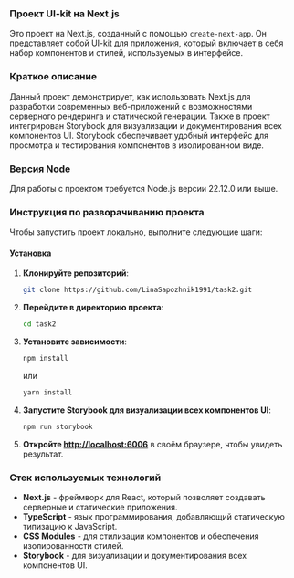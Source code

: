 ### Проект UI-kit на Next.js

Это проект на Next.js, созданный с помощью `create-next-app`. Он представляет собой UI-kit для приложения,
который включает в себя набор компонентов и стилей, используемых в интерфейсе.

### Краткое описание

Данный проект демонстрирует, как использовать Next.js для разработки современных
веб-приложений с возможностями серверного рендеринга и статической генерации.
Также в проект интегрирован Storybook для визуализации и документирования всех компонентов UI.
Storybook обеспечивает удобный интерфейс для просмотра и тестирования компонентов в изолированном виде.

### Версия Node

Для работы с проектом требуется Node.js версии 22.12.0 или выше.

### Инструкция по разворачиванию проекта

Чтобы запустить проект локально, выполните следующие шаги:

#### Установка

1. **Клонируйте репозиторий**:

   ```bash
   git clone https://github.com/LinaSapozhnik1991/task2.git
   ```

2. **Перейдите в директорию проекта**:

   ```bash
   cd task2
   ```

3. **Установите зависимости**:

   ```bash
   npm install
   ```

   или

   ```bash
   yarn install
   ```

4. **Запустите Storybook для визуализации всех компонентов UI**:

   ```bash
   npm run storybook
   ```

5. **Откройте [http://localhost:6006](http://localhost:6006)** в своём браузере, чтобы увидеть результат.

### Стек используемых технологий

- **Next.js** - фреймворк для React, который позволяет создавать серверные и статические приложения.
- **TypeScript** - язык программирования, добавляющий статическую типизацию к JavaScript.
- **CSS Modules** - для стилизации компонентов и обеспечения изолированности стилей.
- **Storybook** - для визуализации и документирования всех компонентов UI.
